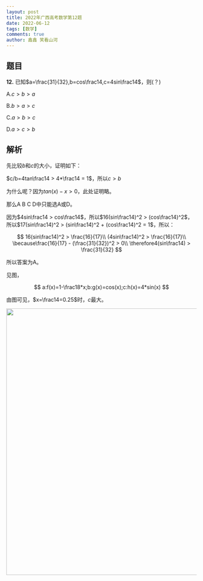 ```yaml
---
layout: post
title: 2022年广西高考数学第12题
date: 2022-06-12
tags: [数学]
comments: true
author: 鑫鑫 笑看山河
---
```


## 题目

**12.** 已知$a=\frac{31}{32},b=cos\frac14,c=4sin\frac14$，则(？)

A.$c>b>a$

B.$b>a>c$

C.$a>b>c$

D.$a>c>b$

## 解析

先比较$b$和$c$的大小，证明如下：

$c/b=4tan\frac14 > 4*\frac14 = 1$，所以$c>b$

为什么呢？因为$tan(x) - x > 0$，此处证明略。

那么A B C D中只能选A或D。

因为$4sin\frac14 > cos\frac14$，所以$16(sin\frac14)^2 > (cos\frac14)^2$，所以$17(sin\frac14)^2 > (sin\frac14)^2 + (cos\frac14)^2 = 1$，所以：

$$
16(sin\frac14)^2 > \frac{16}{17}\\
(4sin\frac14)^2 > \frac{16}{17}\\
\because\frac{16}{17} - (\frac{31}{32})^2 > 0\\
\therefore4(sin\frac14) > \frac{31}{32}
$$

所以答案为A。

见图，

$$
a:f(x)=1-\frac18*x;b:g(x)=cos(x);c:h(x)=4*sin(x)
$$

由图可见，$x=\frac14=0.25$时，$c$最大。

<img src="https://s1.imagehub.cc/images/2022/06/12/Snipaste_2022-06-12_14-34-32.jpg" title="" alt="" width="704">
